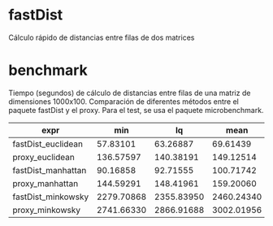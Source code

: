 # fastDist
Cálculo rápido de distancias entre filas de dos matrices

# benchmark
Tiempo (segundos) de cálculo de distancias entre filas de una matriz de dimensiones 1000x100. Comparación de diferentes métodos entre el paquete fastDist y el proxy. Para el test, se usa el paquete microbenchmark.

|               expr|        min|         lq|       mean|     median|        uq|       max| neval|
|---                |---        |---        |---        |---        |---       |---       |---   |
| fastDist_euclidean|   57.83101|   63.26887|   69.61439|   67.79110|   73.5964|  107.1624|   100|
|    proxy_euclidean|  136.57597|  140.38191|  149.12514|  143.04433|  150.2885|  218.0038|   100|
| fastDist_manhattan|   90.16858|   92.71555|  100.71742|   95.24281|  104.2436|  167.1578|   100|
|    proxy_manhattan|  144.59291|  148.41961|  159.20060|  152.34862|  161.6213|  227.4017|   100|
| fastDist_minkowsky| 2279.70868| 2355.83950| 2460.24340| 2419.81075| 2496.2675| 3383.1511|   100|
|    proxy_minkowsky| 2741.66330| 2866.91688| 3002.01956| 2936.23840| 3074.8196| 4092.9548|   100|
